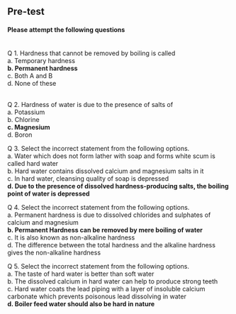 ## <b> Pre-test</b>
#### Please attempt the following questions

<br>
Q 1. Hardness that cannot be removed by boiling is called <br>
a. Temporary hardness<br>
<b>b. Permanent hardness</b><br>
c. Both A and B<br>
d. None of these<br><br>

Q 2. Hardness of water is due to the presence of salts of <br>
a. Potassium<br>
b. Chlorine<br>
<b>c. Magnesium</b><br>
d. Boron<br>

Q 3. Select the incorrect statement from the following options. <br>
a. Water which does not form lather with soap and forms white scum is called hard water</b><br>
b. Hard water contains dissolved calcium and magnesium salts in it<br>
c. In hard water, cleansing quality of soap is depressed<br>
<b>d. Due to the presence of dissolved hardness-producing salts, the boiling point of water is depressed</b><br>

Q 4. Select the incorrect statement from the following options. <br>
a. Permanent hardness is due to dissolved chlorides and sulphates of calcium and magnesium<br>
<b>b. Permanent Hardness can be removed by mere boiling of water</b><br>
c. It is also known as non-alkaline hardness<br>
d. The difference between the total hardness and the alkaline hardness gives the non-alkaline hardness<br>

Q 5. Select the incorrect statement from the following options. <br>
a. The taste of hard water is better than soft water<br>
b. The dissolved calcium in hard water can help to produce strong teeth<br>
c. Hard water coats the lead piping with a layer of insoluble calcium carbonate which prevents poisonous lead dissolving in water<br>
<b>d. Boiler feed water should also be hard in nature</b>

